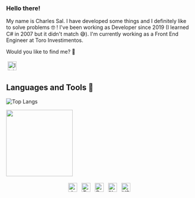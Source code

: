 ### Hello there!

My name is Charles Sal. I have developed some things and I definitely like to solve problems 🤓 ! I've been working as Developer since 2019 (I learned C# in 2007 but it didn't match 😅). I'm currently working as a Front End Engineer at Toro Investimentos.

Would you like to find me? 🔎
<p>
<a href="https://linkedin.com/in/charles-sal" target="_blank" rel="noopener noreferrer"> <img src="https://img.shields.io/badge/LinkedIn-0077B5?style=for-the-badge&logo=linkedin&logoColor=white" alt="linkedin" height="24" style="vertical-align:top; margin:4px;"></a>
</p>
   
## Languages and Tools 🧰
![Top Langs](https://github-readme-stats.vercel.app/api/top-langs/?username=cbsalt&theme=dracula&hide=TSQL)

<p><img height="180em" src="https://github-readme-stats.vercel.app/api?username=cbsalt&show_icons=true&hide_border=true&&count_private=true&include_all_commits=true&theme=dracula" /></p>

<p align="center">
<img src="https://img.shields.io/badge/JavaScript-F7DF1E?style=for-the-badge&logo=javascript&logoColor=black" alt="JavaScript" height="24" style="vertical-align:top; margin:4px">
<img src="https://img.shields.io/badge/typescript-%23007ACC.svg?&style=for-the-badge&logo=typescript&logoColor=black" alt="TypeScript" height="24" style="vertical-align:top; margin:4px">
<img src="https://img.shields.io/badge/React-20232A?style=for-the-badge&logo=react&logoColor=61DAFB" alt="React" height="24" style="vertical-align:top; margin:4px">
<img src="https://img.shields.io/badge/Node.js-43853D?style=for-the-badge&logo=node.js&logoColor=white" alt="NodeJS" height="24" style="vertical-align:top; margin:4px">
<img src="https://img.shields.io/badge/Visual_Studio_Code-0078D4?style=for-the-badge&logo=visual%20studio%20code&logoColor=white" alt="VS Code" height="24" style="vertical-align:top; margin:4px">
</p>

<!--
**cbsalt/cbsalt** is a ✨ _special_ ✨ repository because its `README.md` (this file) appears on your GitHub profile.

Here are some ideas to get you started:

- 🔭 I’m currently working on ...
- 🌱 I’m currently learning ...
- 👯 I’m looking to collaborate on ...
- 🤔 I’m looking for help with ...
- 💬 Ask me about ...
- 📫 How to reach me: ...
- 😄 Pronouns: ...
- ⚡ Fun fact: ...
-->
